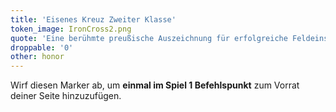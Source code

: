 ```yaml
---
title: 'Eisenes Kreuz Zweiter Klasse'
token_image: IronCross2.png
quote: 'Eine berühmte preußische Auszeichnung für erfolgreiche Feldeinsätze, 1813 von Friedrich Wilhelm III. ins Leben gerufen.'
droppable: '0'
other: honor
---
```


Wirf diesen Marker ab, um **einmal im Spiel 1 Befehlspunkt** zum Vorrat deiner Seite hinzuzufügen.